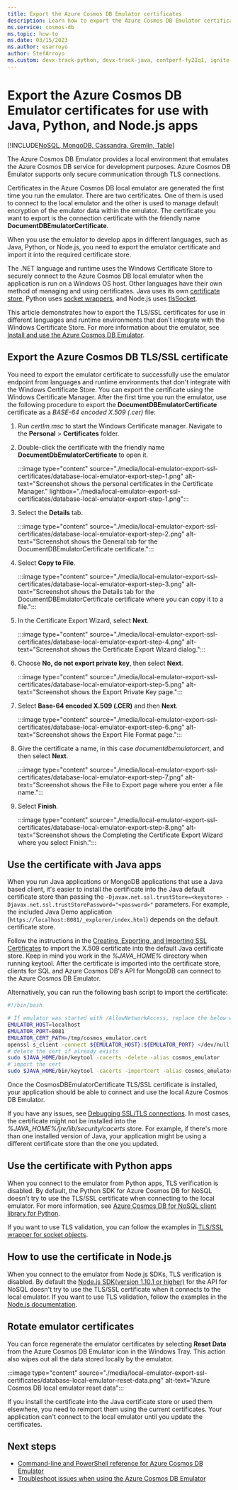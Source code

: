 ```yaml
---
title: Export the Azure Cosmos DB Emulator certificates
description: Learn how to export the Azure Cosmos DB Emulator certificate for use with languages and environments that don't integrate with the Windows Certificate Store.
ms.service: cosmos-db
ms.topic: how-to
ms.date: 03/15/2023
ms.author: esarroyo
author: StefArroyo 
ms.custom: devx-track-python, devx-track-java, contperf-fy21q1, ignite-2022
---
```


# Export the Azure Cosmos DB Emulator certificates for use with Java, Python, and Node.js apps
[!INCLUDE[NoSQL, MongoDB, Cassandra, Gremlin, Table](includes/appliesto-nosql-mongodb-cassandra-gremlin-table.md)]

The Azure Cosmos DB Emulator provides a local environment that emulates the Azure Cosmos DB service for development purposes. Azure Cosmos DB Emulator supports only secure communication through TLS connections.

Certificates in the Azure Cosmos DB local emulator are generated the first time you run the emulator. There are two certificates. One of them is used to connect to the local emulator and the other is used to manage default encryption of the emulator data within the emulator. The certificate you want to export is the connection certificate with the friendly name **DocumentDBEmulatorCertificate**.

When you use the emulator to develop apps in different languages, such as Java, Python, or Node.js, you need to export the emulator certificate and import it into the required certificate store.

The .NET language and runtime uses the Windows Certificate Store to securely connect to the Azure Cosmos DB local emulator when the application is run on a Windows OS host. Other languages have their own method of managing and using certificates. Java uses its own [certificate store](https://docs.oracle.com/cd/E19830-01/819-4712/ablqw/index.html), Python uses [socket wrappers](https://docs.python.org/2/library/ssl.html), and Node.js uses [tlsSocket](https://nodejs.org/api/tls.html#tls_tls_connect_options_callback).

This article demonstrates how to export the TLS/SSL certificates for use in different languages and runtime environments that don't integrate with the Windows Certificate Store. For more information about the emulator, see [Install and use the Azure Cosmos DB Emulator](./local-emulator.md).

## <a id="export-emulator-certificate"></a>Export the Azure Cosmos DB TLS/SSL certificate

You need to export the emulator certificate to successfully use the emulator endpoint from languages and runtime environments that don't integrate with the Windows Certificate Store. You can export the certificate using the Windows Certificate Manager. After the first time you run the emulator, use the following procedure to export the **DocumentDBEmulatorCertificate** certificate as a *BASE-64 encoded X.509 (.cer)* file:

1. Run *certlm.msc* to start the Windows Certificate manager. Navigate to the **Personal** > **Certificates** folder.

1. Double-click the certificate with the friendly name **DocumentDbEmulatorCertificate** to open it.

   :::image type="content" source="./media/local-emulator-export-ssl-certificates/database-local-emulator-export-step-1.png" alt-text="Screenshot shows the personal certificates in the Certificate Manager." lightbox="./media/local-emulator-export-ssl-certificates/database-local-emulator-export-step-1.png":::

1. Select the **Details** tab.

   :::image type="content" source="./media/local-emulator-export-ssl-certificates/database-local-emulator-export-step-2.png" alt-text="Screenshot shows the General tab for the DocumentDBEmulatorCertificate certificate.":::

1. Select **Copy to File**.

   :::image type="content" source="./media/local-emulator-export-ssl-certificates/database-local-emulator-export-step-3.png" alt-text="Screenshot shows the Details tab for the DocumentDBEmulatorCertificate certificate where you can copy it to a file.":::

1. In the Certificate Export Wizard, select **Next**.

   :::image type="content" source="./media/local-emulator-export-ssl-certificates/database-local-emulator-export-step-4.png" alt-text="Screenshot shows the Certificate Export Wizard dialog.":::

1. Choose **No, do not export private key**, then select **Next**.

   :::image type="content" source="./media/local-emulator-export-ssl-certificates/database-local-emulator-export-step-5.png" alt-text="Screenshot shows the Export Private Key page.":::

1. Select **Base-64 encoded X.509 (.CER)** and then **Next**.

   :::image type="content" source="./media/local-emulator-export-ssl-certificates/database-local-emulator-export-step-6.png" alt-text="Screenshot shows the Export File Format page.":::

1. Give the certificate a name, in this case *documentdbemulatorcert*, and then select **Next**.

   :::image type="content" source="./media/local-emulator-export-ssl-certificates/database-local-emulator-export-step-7.png" alt-text="Screenshot shows the File to Export page where you enter a file name.":::

1. Select **Finish**.

   :::image type="content" source="./media/local-emulator-export-ssl-certificates/database-local-emulator-export-step-8.png" alt-text="Screenshot shows the Completing the Certificate Export Wizard where you select Finish.":::

## Use the certificate with Java apps

When you run Java applications or MongoDB applications that use a Java based client, it's easier to install the certificate into the Java default certificate store than passing the `-Djavax.net.ssl.trustStore=<keystore> -Djavax.net.ssl.trustStorePassword="<password>"` parameters. For example, the included Java Demo application (`https://localhost:8081/_explorer/index.html`) depends on the default certificate store.

Follow the instructions in the [Creating, Exporting, and Importing SSL Certificates](https://docs.oracle.com/cd/E54932_01/doc.705/e54936/cssg_create_ssl_cert.htm) to import the X.509 certificate into the default Java certificate store. Keep in mind you work in the *%JAVA_HOME%* directory when running keytool. After the certificate is imported into the certificate store, clients for SQL and Azure Cosmos DB's API for MongoDB can connect to the Azure Cosmos DB Emulator.

Alternatively, you can run the following bash script to import the certificate:

```bash
#!/bin/bash

# If emulator was started with /AllowNetworkAccess, replace the below with the actual IP address of it:
EMULATOR_HOST=localhost
EMULATOR_PORT=8081
EMULATOR_CERT_PATH=/tmp/cosmos_emulator.cert
openssl s_client -connect ${EMULATOR_HOST}:${EMULATOR_PORT} </dev/null | sed -ne '/-BEGIN CERTIFICATE-/,/-END CERTIFICATE-/p' > $EMULATOR_CERT_PATH
# delete the cert if already exists
sudo $JAVA_HOME/bin/keytool -cacerts -delete -alias cosmos_emulator
# import the cert
sudo $JAVA_HOME/bin/keytool -cacerts -importcert -alias cosmos_emulator -file $EMULATOR_CERT_PATH
```

Once the CosmosDBEmulatorCertificate TLS/SSL certificate is installed, your application should be able to connect and use the local Azure Cosmos DB Emulator.

If you have any issues, see [Debugging SSL/TLS connections](https://docs.oracle.com/javase/7/docs/technotes/guides/security/jsse/ReadDebug.html). In most cases, the certificate might not be installed into the *%JAVA_HOME%/jre/lib/security/cacerts* store. For example, if there's more than one installed version of Java, your application might be using a different certificate store than the one you updated.

## Use the certificate with Python apps

When you connect to the emulator from Python apps, TLS verification is disabled. By default, the Python SDK for Azure Cosmos DB for NoSQL doesn't try to use the TLS/SSL certificate when connecting to the local emulator. For more information, see [Azure Cosmos DB for NoSQL client library for Python](nosql/quickstart-python.md).

If you want to use TLS validation, you can follow the examples in [TLS/SSL wrapper for socket objects](https://docs.python.org/3/library/ssl.html).

## How to use the certificate in Node.js

When you connect to the emulator from Node.js SDKs, TLS verification is disabled. By default the [Node.js SDK(version 1.10.1 or higher)](nosql/sdk-nodejs.md) for the API for NoSQL doesn't try to use the TLS/SSL certificate when it connects to the local emulator. If you want to use TLS validation, follow the examples in the [Node.js documentation](https://nodejs.org/api/tls.html#tls_tls_connect_options_callback).

## Rotate emulator certificates

You can force regenerate the emulator certificates by selecting **Reset Data** from the Azure Cosmos DB Emulator icon in the Windows Tray. This action also wipes out all the data stored locally by the emulator.

:::image type="content" source="./media/local-emulator-export-ssl-certificates/database-local-emulator-reset-data.png" alt-text="Azure Cosmos DB local emulator reset data":::

If you install the certificate into the Java certificate store or used them elsewhere, you need to reimport them using the current certificates. Your application can't connect to the local emulator until you update the certificates.

## Next steps

* [Command-line and PowerShell reference for Azure Cosmos DB Emulator](emulator-command-line-parameters.md)
* [Troubleshoot issues when using the Azure Cosmos DB Emulator](troubleshoot-local-emulator.md)
